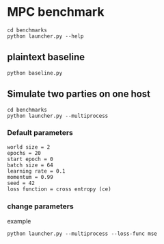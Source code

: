 # MPC benchmark

```
cd benchmarks
python launcher.py --help
```
## plaintext baseline

```
python baseline.py
```

## Simulate two parties on one host
```
cd benchmarks
python launcher.py --multiprocess
```
### Default parameters
```
world size = 2
epochs = 20
start epoch = 0
batch size = 64
learning rate = 0.1
momentum = 0.99
seed = 42
loss function = cross entropy (ce)
```

### change parameters
example
```
python launcher.py --multiprocess --loss-func mse
```